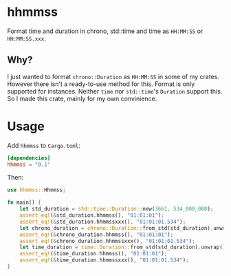 # hhmmss

Format time and duration in chrono, std::time and time as `HH:MM:SS` or `HH:MM:SS.xxx`.

## Why?

I just wanted to format `chrono::Duration` as `HH:MM:SS` in some of my crates. However there isn't a ready-to-use method for this. Format is only supported for instances. Neither `time` nor `std::time`'s `Duration` support this. So I made this crate, mainly for my own convinience.

# Usage

Add `hhmmss` to `Cargo.toml`:

```toml
[dependencies]
hhmmss = "0.1"
```

Then:

```rust
use hhmmss::Hhmmss;

fn main() {
    let std_duration = std::time::Duration::new(3661, 534_000_000);
    assert_eq!(&std_duration.hhmmss(), "01:01:01");
    assert_eq!(&std_duration.hhmmssxxx(), "01:01:01.534");
    let chrono_duration = chrono::Duration::from_std(std_duration).unwrap(); // needs chrono
    assert_eq!(&chrono_duration.hhmmss(), "01:01:01"); 
    assert_eq!(&chrono_duration.hhmmssxxx(), "01:01:01.534");
    let time_duration = time::Duration::from_std(std_duration).unwrap(); // needs time
    assert_eq!(&time_duration.hhmmss(), "01:01:01");
    assert_eq!(&time_duration.hhmmssxxx(), "01:01:01.534");
}
```